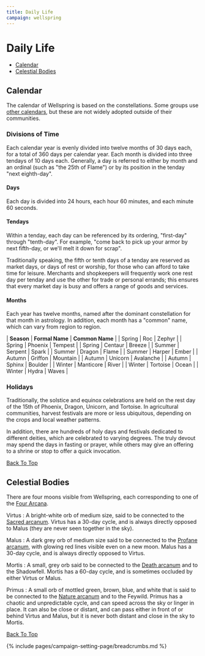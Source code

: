 ```yaml
---
title: Daily Life
campaign: wellspring
---
```


# Daily Life

- [Calendar](#calendar)
- [Celestial Bodies](#celestial-bodies)

## Calendar

The calendar of Wellspring is based on the constellations. Some groups use [other calendars]({{site.baseurl}}/campaigns/wellspring/setting/history#calendars), but these are not widely adopted outside of their communities.

### Divisions of Time

Each calendar year is evenly divided into twelve months of 30 days each, for a total of 360 days per calendar year. Each month is divided into three tendays of 10 days each. Generally, a day is referred to either by month and an ordinal (such as "the 25th of Flame") or by its position in the tenday "next eighth-day".

#### Days

Each day is divided into 24 hours, each hour 60 minutes, and each minute 60 seconds.

#### Tendays

Within a tenday, each day can be referenced by its ordering, "first-day" through "tenth-day". For example, "come back to pick up your armor by next fifth-day, or we'll melt it down for scrap".

Traditionally speaking, the fifth or tenth days of a tenday are reserved as market days, or days of rest or worship, for those who can afford to take time for leisure. Merchants and shopkeepers will frequently work one rest day per tenday and use the other for trade or personal errands; this ensures that every market day is busy and offers a range of goods and services.

#### Months

Each year has twelve months, named after the dominant constellation for that month in astrology. In addition, each month has a "common" name, which can vary from region to region.

| **Season** | **Formal Name** | **Common Name** |
| Spring     | Roc             | Zephyr          |
| Spring     | Phoenix         | Tempest         |
| Spring     | Centaur         | Breeze          |
| Summer     | Serpent         | Spark           |
| Summer     | Dragon          | Flame           |
| Summer     | Harper          | Ember           |
| Autumn     | Griffon         | Mountain        |
| Autumn     | Unicorn         | Avalanche       |
| Autumn     | Sphinx          | Boulder         |
| Winter     | Manticore       | River           |
| Winter     | Tortoise        | Ocean           |
| Winter     | Hydra           | Waves           |

### Holidays

Traditionally, the solstice and equinox celebrations are held on the rest day of the 15th of Phoenix, Dragon, Unicorn, and Tortoise. In agricultural communities, harvest festivals are more or less ubiquitous, depending on the crops and local weather patterns.

In addition, there are hundreds of holy days and festivals dedicated to different deities, which are celebrated to varying degrees. The truly devout may spend the days in fasting or prayer, while others may give an offering to a shrine or stop to offer a quick invocation.

[Back To Top](#)

## Celestial Bodies

There are four moons visible from Wellspring, each corresponding to one of the [Four Arcana](./magic#the-four-arcana).

Virtus
: A bright-white orb of medium size, said to be connected to the [Sacred arcanum](./magic#the-sacred-arcanum). Virtus has a 30-day cycle, and is always directly opposed to Malus (they are never seen together in the sky).

Malus
: A dark grey orb of medium size said to be connected to the [Profane arcanum](./magic#the-profane-arcanum), with glowing red lines visible even on a new moon. Malus has a 30-day cycle, and is always directly opposed to Virtus.

Mortis
: A small, grey orb said to be connected to the [Death arcanum](./magic#the-death-arcanum) and to the Shadowfell. Mortis has a 60-day cycle, and is sometimes occluded by either Virtus or Malus.

Primus
: A small orb of mottled green, brown, blue, and white that is said to be connected to the [Nature arcanum](./magic#the-nature-arcanum) and to the Feywild. Primus has a chaotic and unpredictable cycle, and can speed across the sky or linger in place. It can also be close or distant, and can pass either in front of or behind Virtus and Malus, but it is never both distant and close in the sky to Mortis.

[Back To Top](#)

{% include pages/campaign-setting-page/breadcrumbs.md %}

